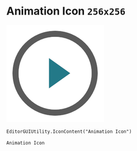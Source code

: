 # Animation Icon `256x256`
<img src="/img/Animation%20Icon.png" width=256 height=256>

``` CSharp
EditorGUIUtility.IconContent("Animation Icon")
```
```
Animation Icon
```
